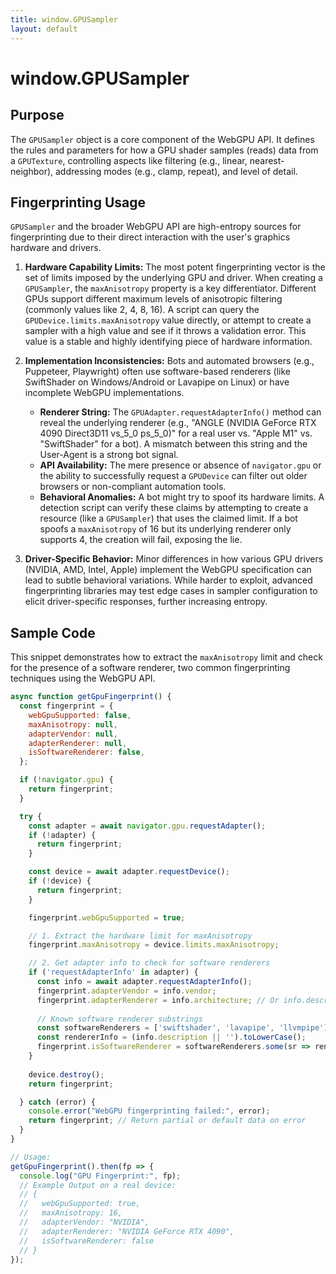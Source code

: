 ```yaml
---
title: window.GPUSampler
layout: default
---
```

# window.GPUSampler
## Purpose
The `GPUSampler` object is a core component of the WebGPU API. It defines the rules and parameters for how a GPU shader samples (reads) data from a `GPUTexture`, controlling aspects like filtering (e.g., linear, nearest-neighbor), addressing modes (e.g., clamp, repeat), and level of detail.

## Fingerprinting Usage
`GPUSampler` and the broader WebGPU API are high-entropy sources for fingerprinting due to their direct interaction with the user's graphics hardware and drivers.

1.  **Hardware Capability Limits:** The most potent fingerprinting vector is the set of limits imposed by the underlying GPU and driver. When creating a `GPUSampler`, the `maxAnisotropy` property is a key differentiator. Different GPUs support different maximum levels of anisotropic filtering (commonly values like 2, 4, 8, 16). A script can query the `GPUDevice.limits.maxAnisotropy` value directly, or attempt to create a sampler with a high value and see if it throws a validation error. This value is a stable and highly identifying piece of hardware information.

2.  **Implementation Inconsistencies:** Bots and automated browsers (e.g., Puppeteer, Playwright) often use software-based renderers (like SwiftShader on Windows/Android or Lavapipe on Linux) or have incomplete WebGPU implementations.
    *   **Renderer String:** The `GPUAdapter.requestAdapterInfo()` method can reveal the underlying renderer (e.g., "ANGLE (NVIDIA GeForce RTX 4090 Direct3D11 vs_5_0 ps_5_0)" for a real user vs. "Apple M1" vs. "SwiftShader" for a bot). A mismatch between this string and the User-Agent is a strong bot signal.
    *   **API Availability:** The mere presence or absence of `navigator.gpu` or the ability to successfully request a `GPUDevice` can filter out older browsers or non-compliant automation tools.
    *   **Behavioral Anomalies:** A bot might try to spoof its hardware limits. A detection script can verify these claims by attempting to create a resource (like a `GPUSampler`) that uses the claimed limit. If a bot spoofs a `maxAnisotropy` of 16 but its underlying renderer only supports 4, the creation will fail, exposing the lie.

3.  **Driver-Specific Behavior:** Minor differences in how various GPU drivers (NVIDIA, AMD, Intel, Apple) implement the WebGPU specification can lead to subtle behavioral variations. While harder to exploit, advanced fingerprinting libraries may test edge cases in sampler configuration to elicit driver-specific responses, further increasing entropy.

## Sample Code
This snippet demonstrates how to extract the `maxAnisotropy` limit and check for the presence of a software renderer, two common fingerprinting techniques using the WebGPU API.

```javascript
async function getGpuFingerprint() {
  const fingerprint = {
    webGpuSupported: false,
    maxAnisotropy: null,
    adapterVendor: null,
    adapterRenderer: null,
    isSoftwareRenderer: false,
  };

  if (!navigator.gpu) {
    return fingerprint;
  }

  try {
    const adapter = await navigator.gpu.requestAdapter();
    if (!adapter) {
      return fingerprint;
    }

    const device = await adapter.requestDevice();
    if (!device) {
      return fingerprint;
    }

    fingerprint.webGpuSupported = true;

    // 1. Extract the hardware limit for maxAnisotropy
    fingerprint.maxAnisotropy = device.limits.maxAnisotropy;

    // 2. Get adapter info to check for software renderers
    if ('requestAdapterInfo' in adapter) {
      const info = await adapter.requestAdapterInfo();
      fingerprint.adapterVendor = info.vendor;
      fingerprint.adapterRenderer = info.architecture; // Or info.description
      
      // Known software renderer substrings
      const softwareRenderers = ['swiftshader', 'lavapipe', 'llvmpipe'];
      const rendererInfo = (info.description || '').toLowerCase();
      fingerprint.isSoftwareRenderer = softwareRenderers.some(sr => rendererInfo.includes(sr));
    }
    
    device.destroy();
    return fingerprint;

  } catch (error) {
    console.error("WebGPU fingerprinting failed:", error);
    return fingerprint; // Return partial or default data on error
  }
}

// Usage:
getGpuFingerprint().then(fp => {
  console.log("GPU Fingerprint:", fp);
  // Example Output on a real device:
  // {
  //   webGpuSupported: true,
  //   maxAnisotropy: 16,
  //   adapterVendor: "NVIDIA",
  //   adapterRenderer: "NVIDIA GeForce RTX 4090",
  //   isSoftwareRenderer: false
  // }
});
```